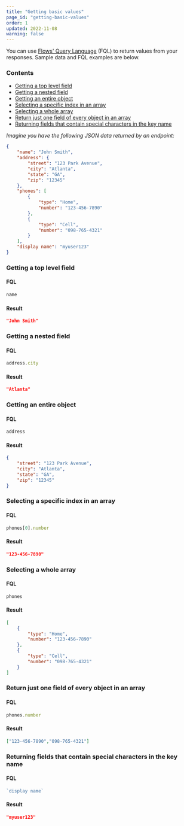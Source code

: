 ```yaml
---
title: "Getting basic values"
page_id: "getting-basic-values"
order: 1
updated: 2022-11-08
warning: false
---
```


You can use [Flows' Query Language](/docs/src/pages/postman-flows/flows-query-language/introduction-to-fql/) (FQL) to return values from your responses. Sample data and FQL examples are below.

### Contents

- [Getting a top level field](#getting-a-top-level-field)
- [Getting a nested field](#getting-a-nested-field)
- [Getting an entire object](#getting-an-entire-object)
- [Selecting a specific index in an array](#selecting-a-specific-index-in-an-array)
- [Selecting a whole array](#selecting-a-whole-array)
- [Return just one field of every object in an array](#return-just-one-field-of-every-object-in-an-array)
- [Returning fields that contain special characters in the key name](#returning-fields-that-contain-special-characters-in-the-key-name)

*Imagine you have the following JSON data returned by an endpoint:*

``` json
{
    "name": "John Smith",
    "address": {
        "street": "123 Park Avenue",
        "city": "Atlanta",
        "state": "GA",
        "zip": "12345"
    },
    "phones": [
        {
            "type": "Home",
            "number": "123-456-7890"
        },
        {
            "type": "Cell",
            "number": "098-765-4321"
        }
    ],
    "display name": "myuser123"
}
```

### Getting a top level field

#### FQL

``` javascript
name
```

#### Result

``` json
"John Smith"
```

### Getting a nested field

#### FQL

``` javascript
address.city
```

#### Result

``` json
"Atlanta"
```

### Getting an entire object

#### FQL

``` javascript
address
```

#### Result

``` json
{
    "street": "123 Park Avenue",
    "city": "Atlanta",
    "state": "GA",
    "zip": "12345"
}
```

### Selecting a specific index in an array

#### FQL

``` javascript
phones[0].number
```

#### Result

``` json
"123-456-7890"
```

### Selecting a whole array

#### FQL

``` javascript
phones
```

#### Result

``` json
[
    {
        "type": "Home",
        "number": "123-456-7890"
    },
    {
        "type": "Cell",
        "number": "098-765-4321"
    }
]
```

### Return just one field of every object in an array

#### FQL

``` javascript
phones.number
```

#### Result

``` json
["123-456-7890","098-765-4321"]
```

### Returning fields that contain special characters in the key name

#### FQL

``` javascript
`display name`
```

#### Result

``` json
"myuser123"
```
